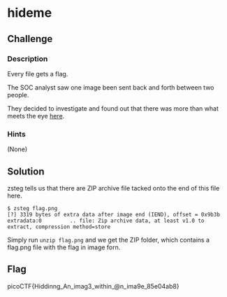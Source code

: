 # hideme

## Challenge

### Description

Every file gets a flag.

The SOC analyst saw one image been sent back and forth between two people.

They decided to investigate and found out that there was more than what meets the eye [here](./flag.png).

### Hints

(None)

## Solution

zsteg tells us that there are ZIP archive file tacked onto the end of this file here.

```console
$ zsteg flag.png 
[?] 3319 bytes of extra data after image end (IEND), offset = 0x9b3b
extradata:0         .. file: Zip archive data, at least v1.0 to extract, compression method=store
```

Simply run `unzip flag.png` and we get the ZIP folder, which contains a flag.png file with the flag in image forn.

## Flag

picoCTF{Hiddinng_An_imag3_within_@n_ima9e_85e04ab8}

